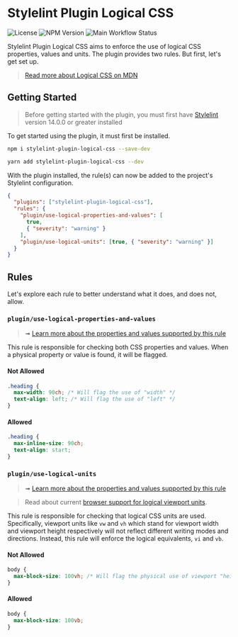 # Stylelint Plugin Logical CSS

![License](https://img.shields.io/github/license/yuschick/stylelint-plugin-logical-css?style=for-the-badge)
![NPM Version](https://img.shields.io/npm/v/stylelint-plugin-logical-css?style=for-the-badge)
![Main Workflow Status](https://img.shields.io/github/actions/workflow/status/yuschick/stylelint-plugin-logical-css/main.yaml?style=for-the-badge)

Stylelint Plugin Logical CSS aims to enforce the use of logical CSS properties,
values and units. The plugin provides two rules. But first, let's get set up.

> [Read more about Logical CSS on MDN](https://developer.mozilla.org/en-US/docs/Web/CSS/CSS_Logical_Properties)

## Getting Started

> Before getting started with the plugin, you must first have
> [Stylelint](https://stylelint.io/) version 14.0.0 or greater installed

To get started using the plugin, it must first be installed.

```bash
npm i stylelint-plugin-logical-css --save-dev
```

```bash
yarn add stylelint-plugin-logical-css --dev
```

With the plugin installed, the rule(s) can now be added to the project's
Stylelint configuration.

```json
{
  "plugins": ["stylelint-plugin-logical-css"],
  "rules": {
    "plugin/use-logical-properties-and-values": [
      true,
      { "severity": "warning" }
    ],
    "plugin/use-logical-units": [true, { "severity": "warning" }]
  }
}
```

## Rules

Let's explore each rule to better understand what it does, and does not, allow.

### `plugin/use-logical-properties-and-values`

> ➟
> [Learn more about the properties and values supported by this rule](./src/rules/use-logical-properties-and-values)

This rule is responsible for checking both CSS properties and values. When a
physical property or value is found, it will be flagged.

#### Not Allowed

```css
.heading {
  max-width: 90ch; /* Will flag the use of "width" */
  text-align: left; /* Will flag the use of "left" */
}
```

#### Allowed

```css
.heading {
  max-inline-size: 90ch;
  text-align: start;
}
```

### `plugin/use-logical-units`

> ➟
> [Learn more about the properties and values supported by this rule](./src/rules/use-logical-units)

> Read about current
> [browser support for logical viewport units](https://caniuse.com/mdn-css_types_length_viewport_percentage_units_dynamic).

This rule is responsible for checking that logical CSS units are used.
Specifically, viewport units like `vw` and `vh` which stand for viewport width
and viewport height respectively will not reflect different writing modes and
directions. Instead, this rule will enforce the logical equivalents, `vi` and
`vb`.

#### Not Allowed

```css
body {
  max-block-size: 100vh; /* Will flag the physical use of viewport "height" */
}
```

#### Allowed

```css
body {
  max-block-size: 100vb;
}
```
